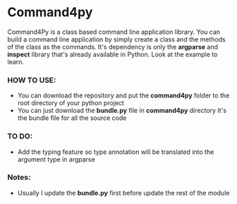 # Command4py
Command4Py is a class based command line application library. You can build a command line application by simply create a class and the methods of the class as the commands. It's dependency is only the **argparse** and **inspect** library that's already available in Python. Look at the example to learn.

### HOW TO USE:
- You can download the repository and put the **command4py** folder to the root directory of your python project 
- You can just download the **bundle.py** file in **command4py** directory It's the bundle file for all the source code

### TO DO:
- Add the typing feature so type annotation will be translated into the argument type in argparse

### Notes:
- Usually I update the **bundle.py** first before update the rest of the module
